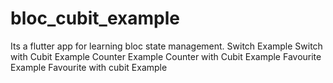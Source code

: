 # bloc_cubit_example
Its a flutter app for learning bloc state management.
Switch Example
Switch with Cubit Example
Counter Example
Counter with Cubit Example
Favourite Example
Favourite with cubit Example
